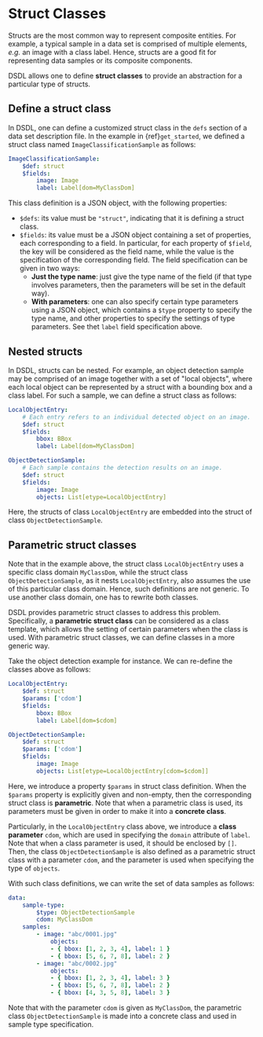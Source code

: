 # Struct Classes

Structs are the most common way to represent composite entities. For example, a typical sample in a data set is comprised of multiple elements, *e.g.* an image with a class label. Hence, structs are a good fit for representing data samples or its composite components. 

DSDL allows one to define **struct classes** to provide an abstraction for a particular type of structs. 

## Define a struct class

In DSDL, one can define a customized struct class in the ``defs`` section of a data set description file. In the example in {ref}`get_started`, we defined a struct class named ``ImageClassificationSample`` as follows:

```yaml
ImageClassificationSample:
    $def: struct
    $fields:
        image: Image
        label: Label[dom=MyClassDom]
```

This class definition is a JSON object, with the following properties:

- ``$defs``: its value must be ``"struct"``, indicating that it is defining a struct class. 
- ``$fields``: its value must be a JSON object containing a set of properties, each corresponding to a field. In particular, for each property of ``$field``, the key will be considered as the field name, while the value is the specification of the corresponding field. The field specification can be given in two ways:
    - **Just the type name**: just give the type name of the field (if that type involves parameters, then the parameters will be set in the default way).
    - **With parameters**: one can also specify certain type parameters using a JSON object, which contains a ``$type`` property to specify the type name, and other properties to specify the settings of type parameters. See thet ``label`` field specification above.


## Nested structs

In DSDL, structs can be nested. For example, an object detection sample may be comprised of an image together with a set of "local objects", where each local object can be represented by a struct with a bounding box and a class label. For such a sample, we can define a struct class as follows:

```yaml
LocalObjectEntry:
    # Each entry refers to an individual detected object on an image.
    $def: struct
    $fields:
        bbox: BBox
        label: Label[dom=MyClassDom]

ObjectDetectionSample:
    # Each sample contains the detection results on an image.
    $def: struct
    $fields:
        image: Image
        objects: List[etype=LocalObjectEntry]
```

Here, the structs of class ``LocalObjectEntry`` are embedded into the struct of class ``ObjectDetectionSample``. 

## Parametric struct classes

Note that in the example above, the struct class ``LocalObjectEntry`` uses a specific class domain ``MyClassDom``, while the struct class ``ObjectDetectionSample``, as it nests ``LocalObjectEntry``, also assumes the use of this particular class domain. Hence, such definitions are not generic. To use another class domain, one has to rewrite both classes. 

DSDL provides parametric struct classes to address this problem. 
Specifically, a **parametric struct class** can be considered as a class template, which allows the setting of certain parameters when the class is used. With parametric struct classes, we can define classes in a more generic way. 

Take the object detection example for instance. We can re-define the classes above as follows:

```yaml
LocalObjectEntry:
    $def: struct
    $params: ['cdom']
    $fields:
        bbox: BBox
        label: Label[dom=$cdom]

ObjectDetectionSample:
    $def: struct
    $params: ['cdom']
    $fields:
        image: Image
        objects: List[etype=LocalObjectEntry[cdom=$cdom]]
```

Here, we introduce a property ``$params`` in struct class definition. When the ``$params`` property is explicitly given and non-empty, then the corresponding struct class is **parametric**. Note that when a parametric class is used, its parameters must be given in order to make it into a **concrete class**. 

Particularly, in the ``LocalObjectEntry`` class above, we introduce a **class parameter** ``cdom``, which are used in specifying the ``domain`` attribute of ``label``. Note that when a class parameter is used, it should be enclosed by `[]`. 
Then, the class ``ObjectDetectionSample`` is also defined as a parametric struct class with a parameter ``cdom``, and the parameter is used when specifying the type of ``objects``. 

With such class definitions, we can write the set of data samples as follows:

```yaml
data:
    sample-type: 
        $type: ObjectDetectionSample
        cdom: MyClassDom
    samples:
        - image: "abc/0001.jpg"
            objects:
            - { bbox: [1, 2, 3, 4], label: 1 }
            - { bbox: [5, 6, 7, 8], label: 2 }
        - image: "abc/0002.jpg"
            objects:
            - { bbox: [1, 2, 3, 4], label: 3 }
            - { bbox: [5, 6, 7, 8], label: 2 }
            - { bbox: [4, 3, 5, 8], label: 3 }
```

Note that with the parameter ``cdom`` is given as ``MyClassDom``, the parametric class ``ObjectDetectionSample`` is made into a concrete class and used in sample type specification.
